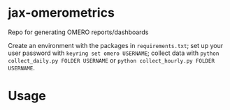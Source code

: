 # jax-omerometrics
Repo for generating OMERO reports/dashboards

Create an environment with the packages in `requirements.txt`; set up your user password with `keyring set omero USERNAME`; collect data with `python collect_daily.py FOLDER USERNAME` or `python collect_hourly.py FOLDER USERNAME`.

# Usage
